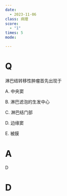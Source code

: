 ```yaml
---
date:
  - 2023-11-06
class: 病理
score:
  - "1"
times: 5
mode:

---
```



# Q
淋巴结转移性肿瘤首先出现于

A. 中央窦

B. 淋巴滤泡的生发中心

C. 淋巴结门部

D. 边缘窦

E. 被膜


# A
D





# D